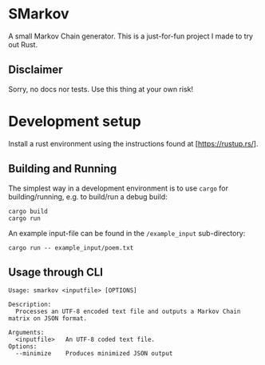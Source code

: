 # SMarkov

A small Markov Chain generator. This is a just-for-fun project I made to try out Rust.

## Disclaimer

Sorry, no docs nor tests. Use this thing at your own risk!

# Development setup

Install a rust environment using the instructions found at [https://rustup.rs/].

## Building and Running

The simplest way in a development environment is to use `cargo` for building/running, e.g. to build/run a debug build:
```
cargo build
cargo run
```

An example input-file can be found in the `/example_input` sub-directory:
```
cargo run -- example_input/poem.txt
```

## Usage through CLI

```
Usage: smarkov <inputfile> [OPTIONS]

Description:
  Processes an UTF-8 encoded text file and outputs a Markov Chain matrix on JSON format.

Arguments:
  <inputfile>   An UTF-8 coded text file.
Options:
  --minimize    Produces minimized JSON output
```

